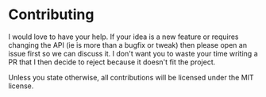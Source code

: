 # Contributing

I would love to have your help. If your idea is a new feature or
requires changing the API (ie is more than a bugfix or tweak)
then please open an issue first so we can discuss it. I don't
want you to waste your time writing a PR that I then decide
to reject because it doesn't fit the project.

Unless you state otherwise, all contributions will be
licensed under the MIT license.
